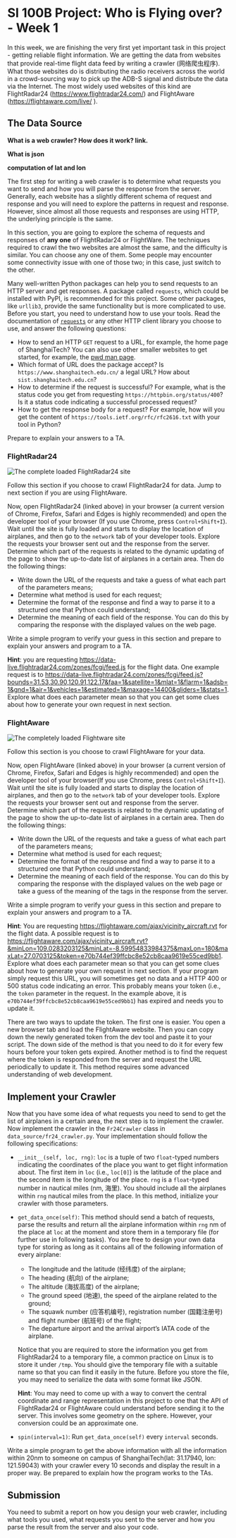 # SI 100B Project: Who is Flying over? - Week 1

In this week, we are finishing the very first yet important task in this project - getting reliable flight information. We are getting the data from websites that provide real-time flight data feed by writing a crawler (网络爬虫程序). What those websites do is distributing the radio receivers across the world in a crowd-sourcing way to pick up the ADB-S signal and distribute the data via the Internet. The most widely used websites of this kind are FlightRadar24 (https://www.flightradar24.com/) and FlightAware (https://flightaware.com/live/ ). 

## The Data Source

**What is a web crawler? How does it work? link.**

**What is json**

**computation of lat and lon**

The first step for writing a web crawler is to determine what requests you want to send and how you will parse the response from the server. Generally, each website has a slightly different schema of request and response and you will need to explore the patterns in request and response. However, since almost all those requests and responses are using HTTP, the underlying principle is the same.

In this section, you are going to explore the schema of requests and responses of **any one** of FlightRadar24 or FlightWare. The techniques required to crawl the two websites are almost the same, and the difficulty is similar. You can choose any one of them. Some people may encounter some connectivity issue with one of those two; in this case, just switch to the other.

Many well-written Python packages can help you to send requests to an HTTP server and get responses. A package called `requests`, which could be installed with PyPI, is recommended for this project. Some other packages, like `urllib3`, provide the same functionality but is more complicated to use. Before you start, you need to understand how to use your tools. Read the documentation of [`requests`](https://requests.readthedocs.io/en/master/) or any other HTTP client library you choose to use, and answer the following questions:

*  How to send an HTTP `GET` request to a URL, for example, the home page of ShanghaiTech?  You can also use other smaller websites to get started, for example, the [pwd man page](http://linuxcommand.sourceforge.net/lc3_man_pages/pwdh.html).
* Which format of URL does the package accept? Is `https://www.shanghaitech.edu.cn/` a legal URL? How about `sist.shanghaitech.edu.cn`?
* How to determine if the request is successful? For example, what is the status code you get from requesting `https://httpbin.org/status/400`? Is it a status code indicating a successful processed request?
* How to get the response body for a request? For example, how will you get the content of `https://tools.ietf.org/rfc/rfc2616.txt` with your tool in Python?

Prepare to explain your answers to a TA.

### FlightRadar24

![The complete loaded FlightRadar24 site](./img/flightradar24.png)

Follow this section if you choose to crawl FlightRadar24 for data. Jump to next section if you are using FlightAware.

Now, open FlightRadar24 (linked above) in your browser (a current version of Chrome, Firefox, Safari and Edges is highly recommended) and open the developer tool of your browser (If you use Chrome, press `Control+Shift+I`). Wait until the site is fully loaded and starts to display the location of airplanes, and then go to the `network` tab of your developer tools. Explore the requests your browser sent out and the response from the server. Determine which part of the requests is related to the dynamic updating of the page to show the up-to-date list of airplanes in a certain area. Then do the following things:

- Write down the URL of the requests and take a guess of what each part of the parameters means;
- Determine what method is used for each request;
- Determine the format of the response and find a way to parse it to a structured one that Python could understand;
- Determine the meaning of each field of the response. You can do this by comparing the response with the displayed values on the web page.

Write a simple program to verify your guess in this section and prepare to explain your answers and program to a TA.

**Hint**: you are requesting https://data-live.flightradar24.com/zones/fcgi/feed.js for the flight data. One example request is to https://data-live.flightradar24.com/zones/fcgi/feed.js?bounds=31.53,30.90,120.91,122.17&faa=1&satellite=1&mlat=1&flarm=1&adsb=1&gnd=1&air=1&vehicles=1&estimated=1&maxage=14400&gliders=1&stats=1. Explore what does each parameter mean so that you can get some clues about how to generate your own request in next section.

### FlightAware

![The completely loaded Flightware site](./img/flightware.png)

Follow this section is you choose to crawl FlightAware for your data.

Now, open FlightAware (linked above) in your browser (a current version of Chrome, Firefox, Safari and Edges is highly recommended) and open the developer tool of your browser(If you use Chrome, press `Control+Shift+I`). Wait until the site is fully loaded and starts to display the location of airplanes, and then go to the `network` tab of your developer tools. Explore the requests your browser sent out and response from the server. Determine which part of the requests is related to the dynamic updating of the page to show the up-to-date list of airplanes in a certain area. Then do the following things:

- Write down the URL of the requests and take a guess of what each part of the parameters means;
- Determine what method is used for each request;
- Determine the format of the response and find a way to parse it to a structured one that Python could understand;
- Determine the meaning of each field of the response. You can do this by comparing the response with the displayed values on the web page or take a guess of the meaning of the tags in the response from the server.

Write a simple program to verify your guess in this section and prepare to explain your answers and program to a TA.

**Hint**: You are requesting https://flightaware.com/ajax/vicinity_aircraft.rvt for the flight data. A possible request is to https://flightaware.com/ajax/vicinity_aircraft.rvt?&minLon=109.0283203125&minLat=-8.59954833984375&maxLon=180&maxLat=27.0703125&token=e70b744ef39ffcbc8e52cb8caa9619e55ced9bb1. Explore what does each parameter mean so that you can get some clues about how to generate your own request in next section. If your program simply request this URL, you will sometimes get no data and a HTTP 400 or 500 status code indicating an error. This probably means your token (i.e., the `token` parameter in the request. In the example above, it is `e70b744ef39ffcbc8e52cb8caa9619e55ced9bb1`) has expired and needs you to update it.

There are two ways to update the token. The first one is easier. You open a new browser tab and load the FlightAware website. Then you can copy down the newly generated token from the dev tool and paste it to your script. The down side of the method is that you need to do it for every few hours before your token gets expired. Another method is to find the request where the token is responded from the server and request the URL periodically to update it. This method requires some advanced understanding of web development.

## Implement your Crawler

Now that you have some idea of what requests you need to send to get the list of airplanes in a certain area, the next step is to implement the crawler. Now implement the crawler in the `Fr24Crawler` class in `data_source/fr24_crawler.py`. Your implementation should follow the following specifications:

- `__init__(self, loc, rng)`: `loc` is a tuple of two `float`-typed numbers indicating the coordinates of the place you want to get flight information about. The first item in `loc` (i.e., `loc[0]`) is the latitude of the place and the second item is the longitude of the place. `rng` is a `float`-typed number in nautical miles (nm, 海里). You should include all the airplanes within `rng` nautical miles from the place. In this method, initialize your crawler with those parameters.

- `get_data_once(self)`: This method should send a batch of requests, parse the results and return all the airplane information within `rng` nm of the place at `loc` at the moment and store them in a temporary file (for further use in following tasks). You are free to design your own data type for storing as long as it contains all of the following information of every airplane:

  - The longitude and the latitude (经纬度) of the airplane;
  - The heading (航向) of the airplane;
  - The altitude (海拔高度) of the airplane;
  - The ground speed (地速), the speed of the airplane related to the ground;
  - The squawk number (应答机编号), registration number (国籍注册号) and flight number (航班号) of the flight;
  - The departure airport and the arrival airport’s IATA code of the airplane.

  Notice that you are required to store the information you get from FlightRadar24 to a temporary file, a common practice on Linux is to store it under `/tmp`. You should give the temporary file with a suitable name so that you can find it easily in the future. Before you store the file, you may need to serialize the data with some format like JSON.
  
  **Hint**: You may need to come up with a way to convert the central coordinate and range representation in this project to one that the API of FlightRadar24 or FlightAware could understand before sending it to the server. This involves some geometry on the sphere. However, your conversion could be an approximate one.

- `spin(interval=1)`: Run `get_data_once(self)` every `interval` seconds.

Write a simple program to get the above information with all the information within 20nm to someone on campus of ShanghaiTech(lat: 31.17940, lon: 121.59043) with your crawler every 10 seconds and display the result in a proper way. Be prepared to explain how the program works to the TAs.

## Submission

You need to submit a report on how you design your web crawler, including what tools you used, what requests you sent to the server and how you parse the result from the server and also your code.